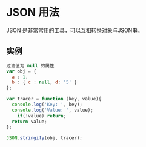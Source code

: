 # JSON 用法

JSON 是非常常用的工具，可以互相转换对象与JSON串。

## 实例
```js
过滤值为 null 的属性
var obj = {
  a : 1,
  b : { c : null, d: '5' }
};

var tracer = function (key, value){
  console.log('Key: ', key);
  console.log('Value: ', value);
	if(!value) return;
  return value;
};

JSON.stringify(obj, tracer);
```
